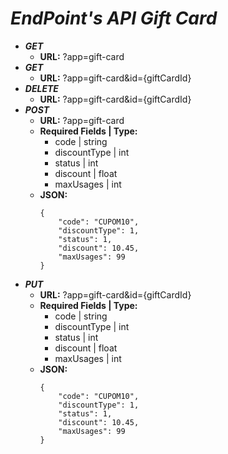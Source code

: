 # *EndPoint's API Gift Card*
- ***GET***
    - **URL:** ?app=gift-card
- ***GET***
    - **URL:** ?app=gift-card&id={giftCardId}
- ***DELETE***
    - **URL:** ?app=gift-card&id={giftCardId}
- ***POST***
    - **URL:** ?app=gift-card
    - **Required Fields | Type:**
        - code | string
        - discountType | int
        - status | int
        - discount | float
        - maxUsages | int
    - **JSON:**
        ````
        {
            "code": "CUPOM10",
            "discountType": 1,
            "status": 1,
            "discount": 10.45,
            "maxUsages": 99
        }
        ````
- ***PUT***
    - **URL:** ?app=gift-card&id={giftCardId}
    - **Required Fields | Type:**
        - code | string
        - discountType | int
        - status | int
        - discount | float
        - maxUsages | int
    - **JSON:**
        ````
        {
            "code": "CUPOM10",
            "discountType": 1,
            "status": 1,
            "discount": 10.45,
            "maxUsages": 99
        }
        ````